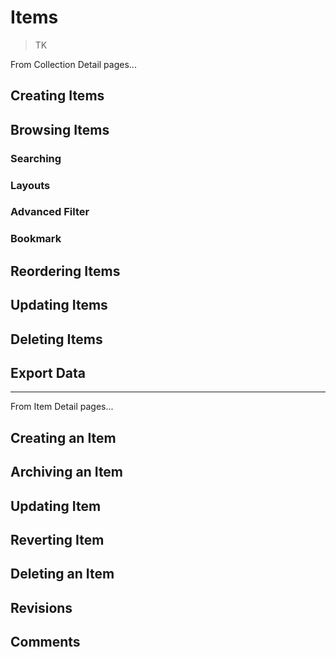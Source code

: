 # Items

> TK

From Collection Detail pages...

## Creating Items

## Browsing Items

### Searching

### Layouts

### Advanced Filter

### Bookmark

## Reordering Items

## Updating Items

## Deleting Items

## Export Data

---

From Item Detail pages...

## Creating an Item

## Archiving an Item

## Updating Item

## Reverting Item

## Deleting an Item

## Revisions

## Comments
